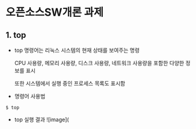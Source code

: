# 오픈소스SW개론 과제
## 1. top
* top 명령어는 리눅스 시스템의 현재 상태를 보여주는 명령  

  CPU 사용량, 메모리 사용량, 디스크 사용량, 네트워크 사용량을 포함한 다양한 정보를 표시 

  또한 시스템에서 실행 중인 프로세스 목록도 표시함
* 명령어 사용법
```
$ top
```
* top 실행 결과
![image](
